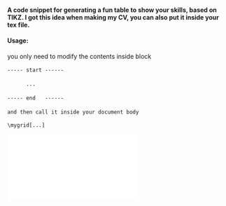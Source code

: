 #### A code snippet for generating a fun table to show your skills, based on TIKZ. I got this idea when making my CV, you can also put it inside your tex file. 

#### Usage: 

you only need to modify the contents inside block 

```
----- start ------

      ...

----- end   ------

and then call it inside your document body

```
    \mygrid[...]

![SkillVisExample](skillsvis.pdf?raw=True)
